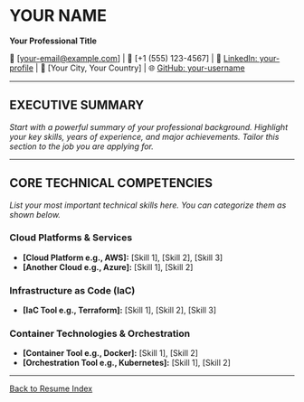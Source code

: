 <!--
INSTRUCTIONS:
1.  Replace the placeholder image path `../images/avatar.jpg` with the path to your own photo.
2.  Update the main header with your full name in uppercase, like `# YOUR NAME`.
3.  Fill in your professional title, contact details (email, phone, LinkedIn, GitHub), and location.
4.  Write a compelling executive summary under the "EXECUTIVE SUMMARY" heading.
5.  List your core technical competencies under the "CORE TECHNICAL COMPETENCIES" heading.
-->

# YOUR NAME
**Your Professional Title**

📧 [your-email@example.com] | 📱 [+1 (555) 123-4567] | 🔗 [LinkedIn: your-profile](https://www.linkedin.com/in/your-profile) | 📍 [Your City, Your Country] | 🌐 [GitHub: your-username](https://github.com/your-username)

---

## EXECUTIVE SUMMARY

*Start with a powerful summary of your professional background. Highlight your key skills, years of experience, and major achievements. Tailor this section to the job you are applying for.*

---

## CORE TECHNICAL COMPETENCIES

*List your most important technical skills here. You can categorize them as shown below.*

### **Cloud Platforms & Services**
- **[Cloud Platform e.g., AWS]:** [Skill 1], [Skill 2], [Skill 3]
- **[Another Cloud e.g., Azure]:** [Skill 1], [Skill 2]

### **Infrastructure as Code (IaC)**
- **[IaC Tool e.g., Terraform]:** [Skill 1], [Skill 2], [Skill 3]

### **Container Technologies & Orchestration**
- **[Container Tool e.g., Docker]:** [Skill 1], [Skill 2]
- **[Orchestration Tool e.g., Kubernetes]:** [Skill 1], [Skill 2]

---
[Back to Resume Index](../index.md)
